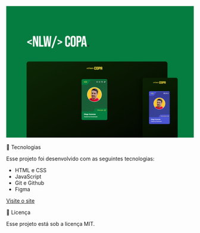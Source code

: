 
<img src="./assets/preview.jpg">
<p>🚀 Tecnologias </p>
<p>Esse projeto foi desenvolvido com as seguintes tecnologias:</p>
<ul>
<li>HTML e CSS</li>
<li>JavaScript</li>
<li>Git e Github</li>
<li>Figma</li>
</ul>

<p>
  <a href="https://diegoscavone.github.io/nlw-copa/" target="_blank">Visite o site</a>
</p>

<p>📝 Licença</p>
<p>Esse projeto está sob a licença MIT.</p>
